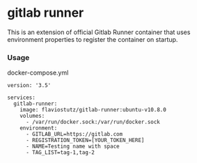 # gitlab runner
This is an extension of official Gitlab Runner container that uses environment properties to register the container on startup.

### Usage
docker-compose.yml

```
version: '3.5'

services:
  gitlab-runner:
    image: flaviostutz/gitlab-runner:ubuntu-v10.8.0
    volumes:
      - /var/run/docker.sock:/var/run/docker.sock
    environment:
      - GITLAB_URL=https://gitlab.com
      - REGISTRATION_TOKEN=[YOUR_TOKEN_HERE]
      - NAME=Testing name with space
      - TAG_LIST=tag-1,tag-2
``` 
